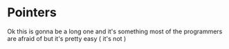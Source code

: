 # Pointers

Ok this is gonna be a long one and it's something most of the programmers are afraid of but it's pretty easy ( it's not )
